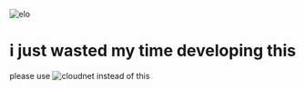 ![elo](https://media.discordapp.net/attachments/921362107981791243/955140353525174322/photo_2022-03-07_17-52-26.jpg)       
# i just wasted my time developing this
please use ![cloudnet](https://github.com/CloudNetService/CloudNet-v3) instead of this
